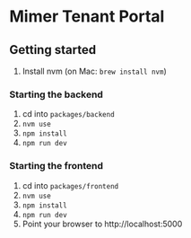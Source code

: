 # Mimer Tenant Portal

## Getting started

1. Install nvm (on Mac: `brew install nvm`)

### Starting the backend

1. cd into `packages/backend`
2. `nvm use`
3. `npm install`
4. `npm run dev`

### Starting the frontend

1. cd into `packages/frontend`
2. `nvm use`
3. `npm install`
4. `npm run dev`
5. Point your browser to http://localhost:5000

